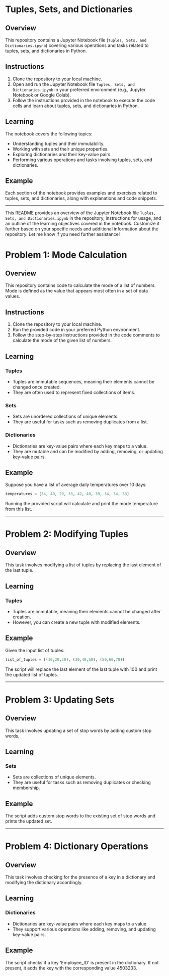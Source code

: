 

# Tuples, Sets, and Dictionaries

## Overview

This repository contains a Jupyter Notebook file (`Tuples, Sets, and Dictionaries.ipynb`) covering various operations and tasks related to tuples, sets, and dictionaries in Python.

## Instructions

1. Clone the repository to your local machine.
2. Open and run the Jupyter Notebook file `Tuples, Sets, and Dictionaries.ipynb` in your preferred environment (e.g., Jupyter Notebook or Google Colab).
3. Follow the instructions provided in the notebook to execute the code cells and learn about tuples, sets, and dictionaries in Python.

## Learning

The notebook covers the following topics:

- Understanding tuples and their immutability.
- Working with sets and their unique properties.
- Exploring dictionaries and their key-value pairs.
- Performing various operations and tasks involving tuples, sets, and dictionaries.

## Example

Each section of the notebook provides examples and exercises related to tuples, sets, and dictionaries, along with explanations and code snippets.

---

This README provides an overview of the Jupyter Notebook file `Tuples, Sets, and Dictionaries.ipynb` in the repository, instructions for usage, and an outline of the learning objectives covered in the notebook. Customize it further based on your specific needs and additional information about the repository. Let me know if you need further assistance!

# Problem 1: Mode Calculation

## Overview

This repository contains code to calculate the mode of a list of numbers. Mode is defined as the value that appears most often in a set of data values.

## Instructions

1. Clone the repository to your local machine.
2. Run the provided code in your preferred Python environment.
3. Follow the step-by-step instructions provided in the code comments to calculate the mode of the given list of numbers.

## Learning

### Tuples
- Tuples are immutable sequences, meaning their elements cannot be changed once created.
- They are often used to represent fixed collections of items.

### Sets
- Sets are unordered collections of unique elements.
- They are useful for tasks such as removing duplicates from a list.

### Dictionaries
- Dictionaries are key-value pairs where each key maps to a value.
- They are mutable and can be modified by adding, removing, or updating key-value pairs.

## Example

Suppose you have a list of average daily temperatures over 10 days:
```python
temperatures = [34, 40, 29, 33, 42, 40, 39, 34, 34, 33]
```
Running the provided script will calculate and print the mode temperature from this list.

---

# Problem 2: Modifying Tuples

## Overview

This task involves modifying a list of tuples by replacing the last element of the last tuple.

## Learning

### Tuples
- Tuples are immutable, meaning their elements cannot be changed after creation.
- However, you can create a new tuple with modified elements.

## Example

Given the input list of tuples:
```python
list_of_tuples = [(10,20,30), (30,40,50), (50,60,70)]
```
The script will replace the last element of the last tuple with 100 and print the updated list of tuples.

---

# Problem 3: Updating Sets

## Overview

This task involves updating a set of stop words by adding custom stop words.

## Learning

### Sets
- Sets are collections of unique elements.
- They are useful for tasks such as removing duplicates or checking membership.

## Example

The script adds custom stop words to the existing set of stop words and prints the updated set.

---

# Problem 4: Dictionary Operations

## Overview

This task involves checking for the presence of a key in a dictionary and modifying the dictionary accordingly.

## Learning

### Dictionaries
- Dictionaries are key-value pairs where each key maps to a value.
- They support various operations like adding, removing, and updating key-value pairs.

## Example

The script checks if a key 'Employee_ID' is present in the dictionary. If not present, it adds the key with the corresponding value 4503233.

